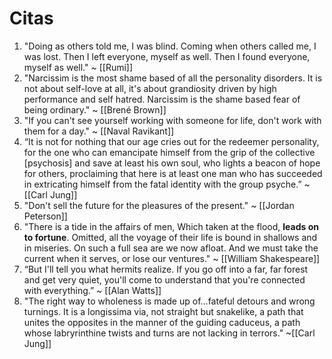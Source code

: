# Citas
1. "Doing as others told me, I was blind. Coming when others called me, I was lost. Then I left everyone, myself as well. Then I found everyone, myself as well." ~ [[Rumi]]
2. "Narcissim is the most shame based of all the personality disorders. It is not about self-love at all, it's about grandiosity driven by high performance and self hatred. Narcissim is the shame based fear of being ordinary." ~ [[Brené Brown]]
3. "If you can't see yourself working with someone for life, don't work with them for a day." ~ [[Naval Ravikant]]
4. “It is not for nothing that our age cries out for the redeemer personality, for the one who can emancipate himself from the grip of the collective [psychosis] and save at least his own soul, who lights a beacon of hope for others, proclaiming that here is at least one man who has succeeded in extricating himself from the fatal identity with the group psyche.” ~ [[Carl Jung]]
5. "Don't sell the future for the pleasures of the present." ~ [[Jordan Peterson]]
6. "There is a tide in the affairs of men, Which taken at the flood, **leads on to fortune**. Omitted, all the voyage of their life is bound in shallows and in miseries. On such a full sea are we now afloat. And we must take the current when it serves, or lose our ventures." ~ [[William Shakespeare]]
7. “But I'll tell you what hermits realize. If you go off into a far, far forest and get very quiet, you'll come to understand that you're connected with everything.” ~ [[Alan Watts]]
8. "The right way to wholeness is made up of…fateful detours and wrong turnings. It is a longissima via, not straight but snakelike, a path that unites the opposites in the manner of the guiding caduceus, a path whose labryrinthine twists and turns are not lacking in terrors." ~[[Carl Jung]]